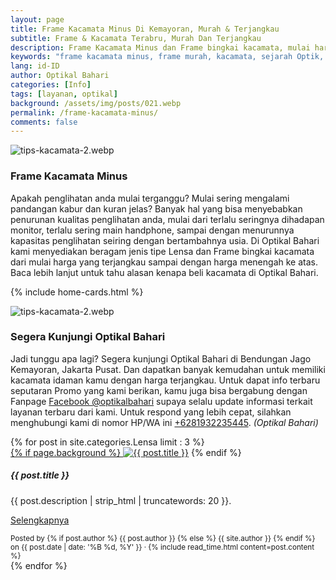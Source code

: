 ```yaml
---
layout: page
title: Frame Kacamata Minus Di Kemayoran, Murah & Terjangkau
subtitle: Frame & Kacamata Terabru, Murah Dan Terjangkau
description: Frame Kacamata Minus dan Frame bingkai kacamata, mulai harga murah sampai dengan harga menengah ke atas
keywords: "frame kacamata minus, frame murah, kacamata, sejarah Optik, Kemayoran, Bendungan Jago, Benjo"
lang: id-ID
author: Optikal Bahari
categories: [Info]
tags: [layanan, optikal]
background: /assets/img/posts/021.webp
permalink: /frame-kacamata-minus/
comments: false
---
```


<div class="card-deck mb-3">
    <div class="card shadow p-3 mb-5 bg-white rounded">
        <img src="{{"/assets/img/posts/periksa-mata/periksa-mata-gratis-optikal-bahari-5.webp" | relative_url }}" class="card-img-top" alt="tips-kacamata-2.webp">
            <div class="card-body">
                <h3 class="card-title">
                    Frame Kacamata Minus
                </h3>
                <p class="card-text text-left">
                    Apakah penglihatan anda mulai terganggu? Mulai sering mengalami pandangan kabur dan kuran jelas? Banyak hal yang bisa menyebabkan penurunan kualitas penglihatan anda, mulai dari terlalu seringnya dihadapan monitor, terlalu sering main handphone, sampai dengan menurunnya kapasitas penglihatan seiring dengan bertambahnya usia. Di Optikal Bahari kami menyediakan beragam jenis tipe Lensa dan Frame bingkai kacamata dari mulai harga yang terjangkau sampai dengan harga menengah ke atas. Baca lebih lanjut untuk tahu alasan kenapa beli kacamata di Optikal Bahari.
                </p>
            </div>
    </div>
</div>

{% include home-cards.html %}

<div class="card-deck mb-3">
  <div class="card shadow p-3 mb-5 bg-white rounded">
		  <img src="{{"/assets/img/posts/periksa-mata/periksa-mata-gratis-optikal-bahari-9.webp" | relative_url }}" class="card-img-top" alt="tips-kacamata-2.webp">
        <div class="card-body">
            <h3 class="card-title">
                Segera Kunjungi Optikal Bahari
            </h3>
        <p class="card-text text-left">
            Jadi tunggu apa lagi? Segera kunjungi Optikal Bahari di Bendungan Jago Kemayoran, Jakarta Pusat. Dan dapatkan banyak kemudahan untuk memiliki kacamata idaman kamu dengan harga terjangkau. Untuk dapat info terbaru seputaran Promo yang kami berikan, kamu juga bisa bergabung dengan Fanpage
            <a href="https://www.facebook.com/optikalbahari" id="FBClick" title="Facebook Page Optikal Bahari" class="FacebookPage">Facebook @optikalbahari</a> supaya selalu update informasi terkait layanan terbaru dari kami. Untuk respond yang lebih cepat, silahkan menghubungi kami di nomor HP/WA ini <a href="https://api.whatsapp.com/send?phone=6281932235445&text=Hallo%2C+saya+butuh+informasi+lebih+lanjut+mengenai+Optikal+Bahari" id="WhatsAppClick" class="WhatsAppCall" title="Call WhatsApp">+6281932235445</a>.
            <em>(Optikal Bahari)</em>
        </p>
	</div>
   </div>
</div>

<section id="posts-category">
    <div class="card-deck">
		{% for post in site.categories.Lensa limit : 3 %}
        <div class="card shadow p-3 mb-5 bg-white rounded">
            <a href="{{ post.url | prepend: site.baseurl | replace: '//', '/' }}">
                {% if page.background %}
                    <img src="{{ post.background | prepend: site.baseurl | replace: '//', '/' }}" class="card-img-top" alt="{{ post.title }}"></a>
                {% endif %}
            <div class="card-body">
                <h5 class="card-title">
                    {{ post.title }}
                </h5>
                <p class="card-text text-left">
                    {{ post.description | strip_html | truncatewords: 20 }}.
                </p>
                <p class="card-text text-left">
                    <a class="btn btn-primary rounded-pill" href="{{ post.url | prepend: site.baseurl | replace: '//', '/' }}">Selengkapnya</a>
                </p>
            </div>
            <div class="card-footer">
                <small class="text-muted">
                    Posted by {% if post.author %} {{ post.author }} {% else %} {{ site.author }} {% endif %} on
                    {{ post.date | date: '%B %d, %Y' }} &middot; {% include read_time.html content=post.content %}
                </small>
            </div>
        </div>
        {% endfor %}
    </div>
</section>
